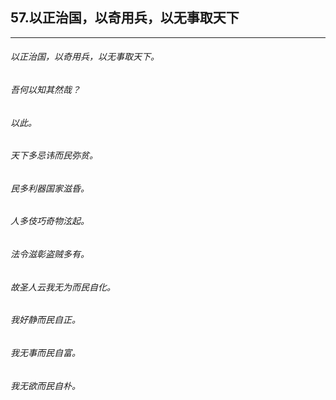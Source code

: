 ## 57.以正治国，以奇用兵，以无事取天下
---


###### 以正治国，以奇用兵，以无事取天下。

###### 吾何以知其然哉？

###### 以此。

###### 天下多忌讳而民弥贫。

###### 民多利器国家滋昏。

###### 人多伎巧奇物泫起。

###### 法令滋彰盗贼多有。

###### 故圣人云我无为而民自化。

###### 我好静而民自正。

###### 我无事而民自富。

###### 我无欲而民自朴。

###### 

